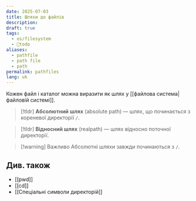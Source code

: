 ```yaml
---
date: 2025-07-03
title: Шляхи до файлів
description: 
draft: true
tags:
  - os/filesystem
  - 🌱todo
aliases:
  - pathfile
  - path file
  - path
permalink: pathfiles
lang: uk
---
```


Кожен файл і каталог можна виразити як шлях у [[файлова система|файловій системі]]. 

> [!tldr]
> **Абсолютний шлях** (absolute path) — шлях, що починається з кореневої директорії `/`.

> [!tldr]
> **Відносний шлях** (realpath) — шлях відносно поточної директорії.

> [!warning] Важливо
> Абсолютні шляхи завжди починаються з `/`.

## Див. також

- [[pwd]]
- [[cd]]
- [[Спеціальні символи директорій]]